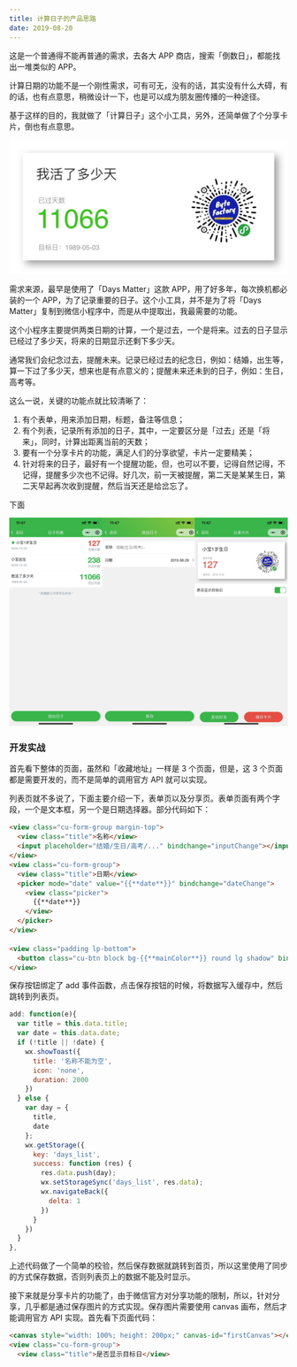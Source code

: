 ```yaml
---
title: 计算日子的产品思路
date: 2019-08-20
---
```


这是一个普通得不能再普通的需求，去各大 APP 商店，搜索「倒数日」，都能找出一堆类似的 APP。

计算日期的功能不是一个刚性需求，可有可无，没有的话，其实没有什么大碍，有的话，也有点意思，稍微设计一下，也是可以成为朋友圈传播的一种途径。

基于这样的目的，我就做了「计算日子」这个小工具，另外，还简单做了个分享卡片，倒也有点意思。

![](./_image/IMG_3101.JPG)

需求来源，最早是使用了「Days Matter」这款 APP，用了好多年，每次换机都必装的一个 APP，为了记录重要的日子。这个小工具，并不是为了将「Days Matter」复制到微信小程序中，而是从中提取出，我最需要的功能。

这个小程序主要提供两类日期的计算，一个是过去，一个是将来。过去的日子显示已经过了多少天，将来的日期显示还剩下多少天。

通常我们会纪念过去，提醒未来。记录已经过去的纪念日，例如：结婚，出生等，算一下过了多少天，想来也是有点意义的；提醒未来还未到的日子，例如：生日，高考等。

这么一说，关键的功能点就比较清晰了：

1. 有个表单，用来添加日期，标题，备注等信息；
2. 有个列表，记录所有添加的日子，其中，一定要区分是「过去」还是「将来」，同时，计算出距离当前的天数；
3. 要有一个分享卡片的功能，满足人们的分享欲望，卡片一定要精美；
4. 针对将来的日子，最好有一个提醒功能，但，也可以不要，记得自然记得，不记得，提醒多少次也不记得。好几次，前一天被提醒，第二天是某某生日，第二天早起再次收到提醒，然后当天还是给岔忘了。

下面

![](./_image/IMG_3100.JPG)

### 开发实战
首先看下整体的页面，虽然和「收藏地址」一样是 3 个页面，但是，这 3 个页面都是需要开发的，而不是简单的调用官方 API 就可以实现。

列表页就不多说了，下面主要介绍一下，表单页以及分享页。表单页面有两个字段，一个是文本框，另一个是日期选择器。部分代码如下：

```html
<view class="cu-form-group margin-top">
  <view class="title">名称</view>
  <input placeholder="结婚/生日/高考/..." bindchange="inputChange"></input>
</view>
<view class="cu-form-group">
  <view class="title">日期</view>
  <picker mode="date" value="{{**date**}}" bindchange="dateChange">
    <view class="picker">
      {{**date**}}
    </view>
  </picker>
</view>

<view class="padding lp-bottom">
  <button class="cu-btn block bg-{{**mainColor**}} round lg shadow" bindtap="add">保存</button>
</view>
```

保存按钮绑定了 add 事件函数，点击保存按钮的时候，将数据写入缓存中，然后跳转到列表页。

```js
add: function(e){
  var title = this.data.title;
  var date = this.data.date;
  if (!title || !date) {
    wx.showToast({
      title: '名称不能为空',
      icon: 'none',
      duration: 2000
    })
  } else {
    var day = {
      title,
      date
    };
    wx.getStorage({
      key: 'days_list',
      success: function (res) {
        res.data.push(day);
        wx.setStorageSync('days_list', res.data);
        wx.navigateBack({
          delta: 1
        })
      }
    })
  }
},
```

上述代码做了一个简单的校验，然后保存数据就跳转到首页，所以这里使用了同步的方式保存数据，否则列表页上的数据不能及时显示。

接下来就是分享卡片的功能了，由于微信官方对分享功能的限制，所以，针对分享，几乎都是通过保存图片的方式实现。保存图片需要使用 canvas 画布，然后才能调用官方 API 实现。首先看下页面代码： 

```html
<canvas style="width: 100%; height: 200px;" canvas-id="firstCanvas"></canvas>
<view class="cu-form-group">
  <view class="title">是否显示目标日</view>
